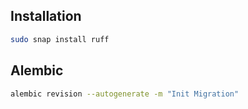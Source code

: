 ##

## Installation

```bash
sudo snap install ruff
```

## Alembic

```bash
alembic revision --autogenerate -m "Init Migration"
```